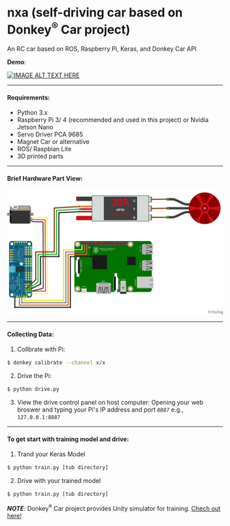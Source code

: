 # nxa (self-driving car based on Donkey<sup>®</sup> Car project)
An RC car based on ROS, Raspberry Pi, Keras, and Donkey Car API

**Demo**:

[![IMAGE ALT TEXT HERE](https://img.youtube.com/vi/cA7kywWOXXk/0.jpg)](https://www.youtube.com/watch?v=cA7kywWOXXk)

---
<h4>Requirements:</h4>

-   Python 3.x
-   Raspberry Pi 3/ 4 (recommended and used in this project) or Nvidia Jetson Nano
-   Servo Driver PCA 9685
-   Magnet Car or alternative
-   ROS/ Raspbian Lite
-   3D printed parts

<hr>

<h4>Brief Hardware Part View:</h4>
<img src="https://github.com/879099766/nxa/blob/master/Wire%20Connection.png">

<hr>
<h4>Collecting Data:</h4>

1. Collbrate with Pi:
```bash
$ donkey calibrate --channel x/x
```
2. Drive the Pi:
```bash
$ python drive.py
```
3. View the drive control panel on host computer:
Opening your web broswer and typing your Pi's IP address and port *`8887`*
e.g., `127.0.0.1:8887`

<hr>

<h4>To get start with training model and drive:</h4>

1. Trand your Keras Model
```bash
$ python train.py [tub directory]
```
2. Drive with your trained model
```bash
$ python train.py [tub directory]
```

 ***NOTE***: Donkey<sup>®</sup> Car project provides Unity simulator for training. [Chech out here!](http://docs.donkeycar.com/guide/simulator/ "Chech out here!")
